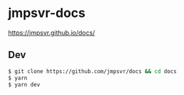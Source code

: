 # jmpsvr-docs

https://jmpsvr.github.io/docs/

## Dev

```bash
$ git clone https://github.com/jmpsvr/docs && cd docs
$ yarn
$ yarn dev
```
